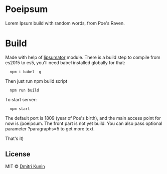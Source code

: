 # Poeipsum

Lorem Ipsum build with random words, from Poe's Raven.

# Build

Made with help of [lipsumator](https://github.com/juice49/lipsumator) module.
There is a build step to compile from es2015 to es5, you'll need babel installed globally for that:

      npm i babel -g

Then just run npm build script

      npm run build

To start server:

      npm start      

The default port is 1809 (year of Poe's birth), and the main access point for now is /poeipsum. The front part is not yet build. You can also pass optional parameter ?paragraphs=5 to get more text.


That's it)


## License

MIT © [Dmitri Kunin](http://dkun.in)
